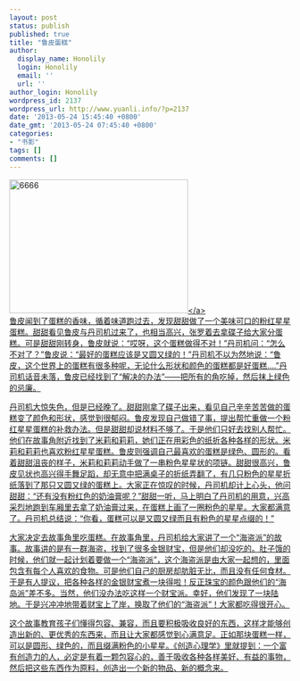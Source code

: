 ```yaml
---
layout: post
status: publish
published: true
title: "鲁皮蛋糕"
author:
  display_name: Honolily
  login: Honolily
  email: ''
  url: ''
author_login: Honolily
wordpress_id: 2137
wordpress_url: http://www.yuanli.info/?p=2137
date: '2013-05-24 15:45:40 +0800'
date_gmt: '2013-05-24 07:45:40 +0800'
categories:
- "书影"
tags: []
comments: []
---
```

<p><a href="http:&#47;&#47;www.yuanli.info&#47;archives&#47;2137.html&#47;attachment&#47;6666" rel="attachment wp-att-2144"><img src="http:&#47;&#47;www.yuanli.info&#47;wp-content&#47;uploads&#47;2013&#47;05&#47;6666.jpg" alt="6666" width="320" height="240" class="aligncenter size-full wp-image-2144" &#47;><&#47;a><br />
鲁皮闻到了蛋糕的香味，循着味道跑过去，发现甜甜做了一个美味可口的粉红星星蛋糕。甜甜看见鲁皮与丹司机过来了，也相当高兴，张罗着去拿碟子给大家分蛋糕。可是甜甜刚转身，鲁皮就说：&ldquo;哎呀，这个蛋糕做得不对！&rdquo;丹司机问：&ldquo;怎么不对了？&rdquo;鲁皮说：&ldquo;最好的蛋糕应该是又圆又绿的！&rdquo;丹司机不以为然地说：&ldquo;鲁皮，这个世界上的蛋糕有很多种呢，无论什么形状和颜色的蛋糕都是好蛋糕&hellip;.&rdquo;丹司机话音未落，鲁皮已经找到了&ldquo;解决的办法&rdquo;&mdash;&mdash;把所有的角吃掉，然后抹上绿色的忌廉。</p>
<p>	丹司机大惊失色，但是已经晚了。甜甜刚拿了碟子出来，看见自己辛辛苦苦做的蛋糕变了颜色和形状，感觉到很郁闷。鲁皮发现自己做错了事，提出帮忙重做一个粉红星星蛋糕的补救办法。但是甜甜却说材料不够了。于是他们只好去找别人帮忙。他们在故事角附近找到了米莉和莉莉，她们正在用彩色的纸折各种各样的形状。米莉和莉莉也喜欢粉红星星蛋糕。鲁皮则强调自己最喜欢的蛋糕是绿色、圆形的。看着甜甜沮丧的样子，米莉和莉莉动手做了一串粉色星星状的项链。甜甜很高兴，鲁皮见状也高兴得手舞足蹈，却无意中把满桌子的折纸弄翻了，有几只粉色的星星折纸落到了那只又圆又绿的蛋糕上。大家正在惊叹的时候，丹司机却计上心头，他问甜甜：&ldquo;还有没有粉红色的奶油膏呢？&rdquo;甜甜一听，马上明白了丹司机的用意，兴高采烈地跑到车厢里去拿了奶油膏过来，在蛋糕上画了一圈粉色的星星。大家都满意了。丹司机总结说：&ldquo;你看，蛋糕可以是又圆又绿而且有粉色的星星点缀的！&rdquo;</p>
<p>	大家决定去故事角里吃蛋糕。在故事角里，丹司机给大家讲了一个&ldquo;海盗派&rdquo;的故事。故事讲的是有一群海盗，找到了很多金银财宝，但是他们却没吃的。肚子饿的时候，他们就一起计划着要做一个&ldquo;海盗派&rdquo;，这个海盗派是由大家一起想的，里面包含有每个人喜欢的食物。可是他们自己的厨房却肮脏无比，而且没有任何食材。于是有人提议，把各种各样的金银财宝煮一块得啦！反正珠宝的颜色跟他们的&ldquo;海岛派&rdquo;差不多。当然，他们没办法吃这样一个财宝派。幸好，他们发现了一块陆地。于是兴冲冲地带着财宝上了岸，换取了他们的&ldquo;海盗派&rdquo;！大家都吃得很开心。</p>
<p>	这个故事教育孩子们懂得包容、兼容，而且要积极吸收良好的东西，这样才能够创造出新的、更优秀的东西来，而且让大家都感觉到心满意足。正如那块蛋糕一样，可以是圆形、绿色的，而且缀满粉色的小星星。《创造心理学》里就提到：一个富有创造力的人，必定是有着一颗包容心的，善于吸收各种各样美好、有益的事物，然后把这些东西作为原料，创造出一个新的物品、新的概念来。</p>
